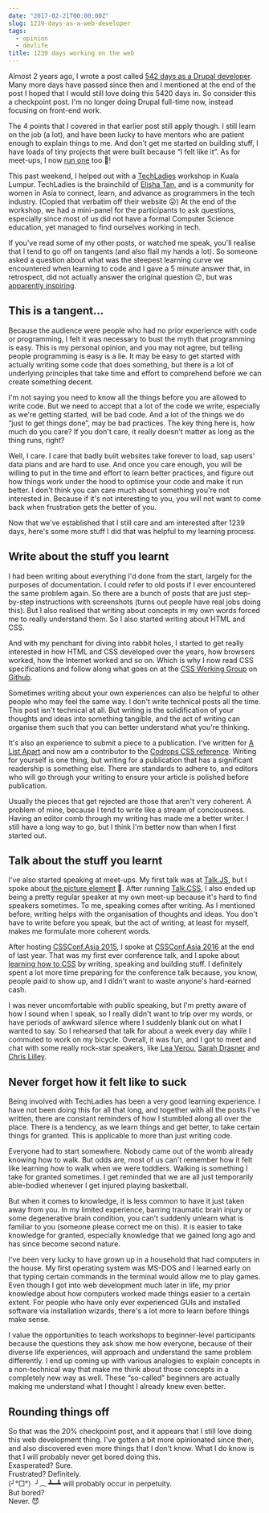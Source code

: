 ```yaml
---
date: "2017-02-21T00:00:00Z"
slug: 1239-days-as-a-web-developer
tags:
  - opinion
  - devlife
title: 1239 days working on the web
---
```


Almost 2 years ago, I wrote a post called [542 days as a Drupal developer](/blog/542-days-as-a-drupal-developer/). Many more days have passed since then and I mentioned at the end of the post I hoped that I would still love doing this 5420 days in. So consider this a checkpoint post. I'm no longer doing Drupal full-time now, instead focusing on front-end work.

The 4 points that I covered in that earlier post still apply though. I still learn on the job (a lot), and have been lucky to have mentors who are patient enough to explain things to me. And don't get me started on building stuff, I have loads of tiny projects that were built because “I felt like it”. As for meet-ups, I now [run one](https://singaporecss.github.io/) too <span class="emoji" role="img" tabindex="0" aria-label="person gesturing ok">&#x1F646;</span>!

This past weekend, I helped out with a [TechLadies](http://www.techladies.co/) workshop in Kuala Lumpur. TechLadies is the brainchild of [Elisha Tan](http://elishatan.com/), and is a community for women in Asia to connect, learn, and advance as programmers in the tech industry. (Copied that verbatim off their website <span class="emoji" role="img" tabindex="0" aria-label="face with stuck-out tongue">&#x1F61B;</span>) At the end of the workshop, we had a mini-panel for the participants to ask questions, especially since most of us did not have a formal Computer Science education, yet managed to find ourselves working in tech.

If you've read some of my other posts, or watched me speak, you'll realise that I tend to go off on tangents (and also flail my hands a lot). So someone asked a question about what was the steepest learning curve we encountered when learning to code and I gave a 5 minute answer that, in retrospect, did not actually answer the original question <span class="emoji" role="img" tabindex="0" aria-label="pensive face">&#x1F614;</span>, but was [apparently inspiring](https://www.facebook.com/elishatan88/videos/10154861278247597/).

## This is a tangent...

Because the audience were people who had no prior experience with code or programming, I felt it was necessary to bust the myth that programming is easy. This is my personal opinion, and you may not agree, but telling people programming is easy is a lie. It may be easy to get started with actually writing some code that does something, but there is a lot of underlying principles that take time and effort to comprehend before we can create something decent.

I'm not saying you need to know all the things before you are allowed to write code. But we need to accept that a lot of the code we write, especially as we're getting started, will be bad code. And a lot of the things we do “just to get things done”, may be bad practices. The key thing here is, how much do you care? If you don't care, it really doesn't matter as long as the thing runs, right?

Well, I care. I care that badly built websites take forever to load, sap users' data plans and are hard to use. And once you care enough, you will be willing to put in the time and effort to learn better practices, and figure out how things work under the hood to optimise your code and make it run better. I don't think you can care much about something you're not interested in. Because if it's not interesting to you, you will not want to come back when frustration gets the better of you.

Now that we've established that I still care and am interested after 1239 days, here's some more stuff I did that was helpful to my learning process.

## Write about the stuff you learnt

I had been writing about everything I'd done from the start, largely for the purposes of documentation. I could refer to old posts if I ever encountered the same problem again. So there are a bunch of posts that are just step-by-step instructions with screenshots (turns out people have real jobs doing this). But I also realised that writing about concepts in my own words forced me to really understand them. So I also started writing about HTML and CSS.

And with my penchant for diving into rabbit holes, I started to get really interested in how HTML and CSS developed over the years, how browsers worked, how the Internet worked and so on. Which is why I now read CSS specifications and follow along what goes on at the [CSS Working Group](https://www.w3.org/blog/CSS/) on [Github](https://github.com/w3c/csswg-drafts).

Sometimes writing about your own experiences can also be helpful to other people who may feel the same way. I don't write technical posts all the time. This post isn't technical at all. But writing is the solidification of your thoughts and ideas into something tangible, and the act of writing can organise them such that you can better understand what you're thinking.

It's also an experience to submit a piece to a publication. I've written for [A List Apart](https://alistapart.com/) and now am a contributor to the [Codrops CSS reference](https://tympanus.net/codrops/css_reference/). Writing for yourself is one thing, but writing for a publication that has a significant readership is something else. There are standards to adhere to, and editors who will go through your writing to ensure your article is polished before publication.

Usually the pieces that get rejected are those that aren't very coherent. A problem of mine, because I tend to write like a stream of conciousness. Having an editor comb through my writing has made me a better writer. I still have a long way to go, but I think I'm better now than when I first started out.

## Talk about the stuff you learnt

I've also started speaking at meet-ups. My first talk was at [Talk.JS](https://www.meetup.com/Singapore-JS/), but I spoke about [the picture element](https://engineers.sg/video/using-responsive-images-now-talk-js--269) <span class="emoji" role="img" tabindex="0" aria-label="person shrugging">&#x1F937;</span>. After running [Talk.CSS](https://singaporecss.github.io/), I also ended up being a pretty regular speaker at my own meet-up because it's hard to find speakers sometimes. To me, speaking comes after writing. As I mentioned before, writing helps with the organisation of thoughts and ideas. You don't have to write before you speak, but the act of writing, at least for myself, makes me formulate more coherent words.

After hosting [CSSConf.Asia 2015](https://2015.cssconf.asia/), I spoke at [CSSConf.Asia 2016](https://2016.cssconf.asia/) at the end of last year. That was my first ever conference talk, and I spoke about [learning how to CSS](https://www.youtube.com/watch?v=gJA5sdyCWNQ) by writing, speaking and building stuff. I definitely spent a lot more time preparing for the conference talk because, you know, people paid to show up, and I didn't want to waste anyone's hard-earned cash.

I was never uncomfortable with public speaking, but I'm pretty aware of how I sound when I speak, so I really didn't want to trip over my words, or have periods of awkward silence where I suddenly blank out on what I wanted to say. So I rehearsed that talk for about a week every day while I commuted to work on my bicycle. Overall, it was fun, and I got to meet and chat with some really rock-star speakers, like [Lea Verou](http://lea.verou.me/), [Sarah Drasner](http://sarahdrasnerdesign.com/) and [Chris Lilley](https://twitter.com/svgeesus).

## Never forget how it felt like to suck

Being involved with TechLadies has been a very good learning experience. I have not been doing this for all that long, and together with all the posts I've written, there are constant reminders of how I stumbled along all over the place. There is a tendency, as we learn things and get better, to take certain things for granted. This is applicable to more than just writing code.

Everyone had to start somewhere. Nobody came out of the womb already knowing how to walk. But odds are, most of us can't remember how it felt like learning how to walk when we were toddlers. Walking is something I take for granted sometimes. I get reminded that we are all just temporarily able-bodied whenever I get injured playing basketball.

But when it comes to knowledge, it is less common to have it just taken away from you. In my limited experience, barring traumatic brain injury or some degenerative brain condition, you can't suddenly unlearn what is familiar to you (someone please correct me on this). It is easier to take knowledge for granted, especially knowledge that we gained long ago and has since become second nature.

I've been very lucky to have grown up in a household that had computers in the house. My first operating system was MS-DOS and I learned early on that typing certain commands in the terminal would allow me to play games. Even though I got into web development much later in life, my prior knowledge about how computers worked made things easier to a certain extent. For people who have only ever experienced GUIs and installed software via installation wizards, there's a lot more to learn before things make sense.

I value the opportunities to teach workshops to beginner-level participants because the questions they ask show me how everyone, because of their diverse life experiences, will approach and understand the same problem differently. I end up coming up with various analogies to explain concepts in a non-technical way that make me think about those concepts in a completely new way as well. These “so-called” beginners are actually making me understand what I thought I already knew even better.

## Rounding things off

So that was the 20% checkpoint post, and it appears that I still love doing this web development thing. I've gotten a bit more opinionated since then, and also discovered even more things that I don't know. What I do know is that I will probably never get bored doing this.  
Exasperated? Sure.  
Frustrated? Definitely.  
<span class="kaomoji">(╯°□°）╯︵ ┻━┻</span> will probably occur in perpetuity.  
But bored?  
Never. <span class="emoji" role="img" tabindex="0" aria-label="smiling face with horns">&#x1F608;</span>
